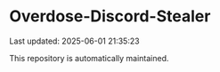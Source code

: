 # Overdose-Discord-Stealer

Last updated: 2025-06-01 21:35:23

This repository is automatically maintained.
